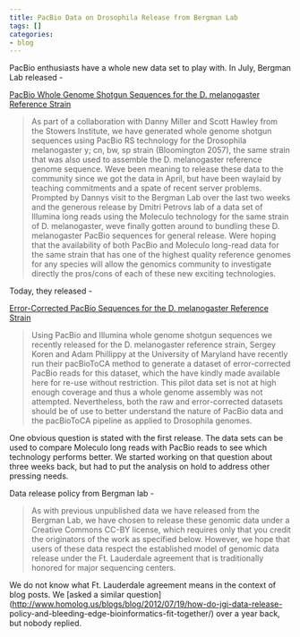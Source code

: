 ```yaml
---
title: PacBio Data on Drosophila Release from Bergman Lab
tags: []
categories:
- blog
---
```

PacBio enthusiasts have a whole new data set to play with. In July, Bergman
Lab released -
<!--more-->

[PacBio Whole Genome Shotgun Sequences for the D. melanogaster Reference
Strain](http://bergmanlab.smith.man.ac.uk/?p=1971)

> As part of a collaboration with Danny Miller and Scott Hawley from the
Stowers Institute, we have generated whole genome shotgun sequences using
PacBio RS technology for the Drosophila melanogaster y; cn, bw, sp strain
(Bloomington 2057), the same strain that was also used to assemble the D.
melanogaster reference genome sequence. Weve been meaning to release these
data to the community since we got the data in April, but have been waylaid by
teaching commitments and a spate of recent server problems. Prompted by Dannys
visit to the Bergman Lab over the last two weeks and the generous release by
Dmitri Petrovs lab of a data set of Illumina long reads using the Moleculo
technology for the same strain of D. melanogaster, weve finally gotten around
to bundling these D. melanogaster PacBio sequences for general release. Were
hoping that the availability of both PacBio and Moleculo long-read data for
the same strain that has one of the highest quality reference genomes for any
species will allow the genomics community to investigate directly the
pros/cons of each of these new exciting technologies.

Today, they released -

[Error-Corrected PacBio Sequences for the D. melanogaster Reference
Strain](http://bergmanlab.smith.man.ac.uk/?p=2151)

> Using PacBio and Illumina whole genome shotgun sequences we recently
released for the D. melanogaster reference strain, Sergey Koren and Adam
Phillippy at the University of Maryland have recently run their pacBioToCA
method to generate a dataset of error-corrected PacBio reads for this dataset,
which the have kindly made available here for re-use without restriction. This
pilot data set is not at high enough coverage and thus a whole genome assembly
was not attempted. Nevertheless, both the raw and error-corrected datasets
should be of use to better understand the nature of PacBio data and the
pacBioToCA pipeline as applied to Drosophila genomes.

One obvious question is stated with the first release. The data sets can be
used to compare Moleculo long reads with PacBio reads to see which technology
performs better. We started working on that question about three weeks back,
but had to put the analysis on hold to address other pressing needs.

Data release policy from Bergman lab -

> As with previous unpublished data we have released from the Bergman Lab, we
have chosen to release these genomic data under a Creative Commons CC-BY
license, which requires only that you credit the originators of the work as
specified below. However, we hope that users of these data respect the
established model of genomic data release under the Ft. Lauderdale agreement
that is traditionally honored for major sequencing centers.

We do not know what Ft. Lauderdale agreement means in the context of blog
posts. We [asked a similar
question](http://www.homolog.us/blogs/blog/2012/07/19/how-do-jgi-data-release-
policy-and-bleeding-edge-bioinformatics-fit-together/) over a year back, but
nobody replied.

